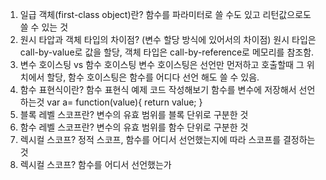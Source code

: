 1. 일급 객체(first-class object)란?
    함수를 파라미터로 쓸 수도 있고 리턴값으로도 쓸 수 있는 것
2. 원시 타압과 객체 타입의 차이점? (변수 할당 방식에 있어서의 차이점)
    원시 타입은 call-by-value로 값을 할당, 객체 타입은 call-by-reference로 메모리를 참조함.
6. 변수 호이스팅 vs 함수 호이스팅
    변수 호이스팅은 선언만 먼저하고 호출할때 그 위치에서 할당, 함수 호이스팅은 함수를 어디다 선언 해도 쓸 수 있음.
7. 함수 표현식이란? 함수 표현식 예제 코드 작성해보기
    함수를 변수에 저장해서 선언하는것
    var a=	function(value){
	            return value;
	        }
9. 블록 레벨 스코프란?
    변수의 유효 범위를 블록 단위로 구분한 것
10. 함수 레벨 스코프란?
    변수의 유효 범위를 함수 단위로 구분한 것
11. 렉시컬 스코프?
    정적 스코프, 함수를 어디서 선언했는지에 따라 스코프를 결정하는 것
12. 렉시컬 스코프?
    함수를 어디서 선언했는가